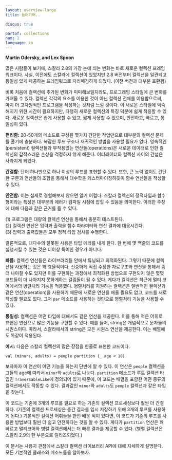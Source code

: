 ```yaml
---
layout: overview-large
title: 들어가며..

disqus: true

partof: collections
num: 1
language: ko
---
```


**Martin Odersky, and Lex Spoon**

많은 사람들이 보기에, 스칼라 2.8의 가장 눈에 띄는 변화는 바로 새로운 컬렉션 프레임워크이다. 사실, 이전에도 스칼라에 컬렉션이 있었지만 2.8 버전부터 컬렉션을 일관되고 통일성 있게 제공하는 프레임워크로 자리매김하게 되었다. (이전 버전과 대부분 호환됨)

비록 처음에 컬렉션에 추가된 변화가 미미해보일지라도, 프로그래밍 스타일에 큰 변화를 가져올 수 있다. 컬렉션 각각의 요소를 이용한 것이 아닌 컬렉션 전체를 이용함으로써, 마치 더 고차원적인 프로그램을 작성하는 것처럼 느낄 것이다. 이 새로운 스타일에 익숙해지기 위한 시간이 필요하지만, 다행히 새로운 컬렉션의 특징 덕분에 쉽게 적응할 수 있다. 새로운 컬렉션은 쉽게 사용할 수 있고, 짧게 사용할 수 있으며, 안전하고, 빠르고, 통일성이 있다.  

**편리함:** 20-50개의 메소드로 구성된 몇가지 간단한 작업만으로 대부분의 컬렉션 문제를 풀기에 충분하다. 복잡한 루프 구조나 재귀적인 방법을 사용할 필요가 없다. 영속적인(persistent) 컬렉션들과 부작용없는 연산들(operations)은 새로운 데이터로 인한 컬렉션의 갑작스러운 손상을 걱정하지 않게 해준다. 이터레이터와 컬렉션 사이의 간섭은 사라지게 되었다. 

**간결함:** 단어 하나만으로 하나 이상의 루프를 표현할 수 있다. 또한, 큰 노력 없이도 간단한 구문과 연산들의 조합을 통해서 대수학을 커스터마이징하듯이 함수 연산들을 작성할 수 있다.   

**안전함:** 이는 실제로 경험해보지 않으면 알기 어렵다. 스칼라 컬렉션의 정적타입과 함수형이라는 특성은 대부분의 에러가 컴파일 시점에 잡힐 수 있음을 의미한다. 이러한 주장에 대해 다음과 같은 근거를 들 수 있다. 

(1) 프로그램은 대량의 컬렉션 연산을 통해서 충분히 테스트된다. <br>
(2) 컬렉션 연산은 입력과 출력을 함수 파라미터와 연산 결과에 대응시킨다. <br>
(3) 입력과 출력값들은 모두 정적 타입 검사를 수행한다. 

결론적으로, 대다수의 잘못된 사용은 타입 에러를 내게 한다. 한 번에 몇 백줄의 코드를 실행시킬 수 있는 것은 더이상 특이한 경우가 아니다. 

**빠름:** 컬렉션 연산들은 라이브러리들 안에서 튜닝되고 최적화된다. 그렇기 때문에 컬렉션을 사용하는 것은 꽤 효율적이다. 신중하게 직접 수정한 자료구조와 연산을 통해서 좀 더 나아질 수도 있지만 이를 구현하는 과정에서 최적화된 방법으로 구현되지 않은 몇몇 코드들이 더 나아지지 못하게하는 걸림돌이 될 수 있다. 게다가 컬렉션은 최근에 멀티 코어에서의 병렬처리 기능을 적용했다. 병렬처리를 지원하는 컬렉션은 일반적인 컬렉션과 같은 연산(operation)을 사용하기 때문에 새로운 연산을 배울 필요도 없고, 코드를 새로 작성할 필요도 없다. 그저 `par` 메소드를 사용하는 것만으로 병렬처리 기능을 사용할 수 있다. 

**통일성:** 컬렉션은 어떤 타입에 대해서도 같은 연산을 제공한다. 이를 통해 적은 어휘로 표현된 연산으로 많은 기능을 구현할 수 있다. 예를 들어, string은 개념적으로 문자들의 시퀀스이다. 따라서, 스칼라에서의 string은 모든 시퀀스 연산을 제공한다. 이는 배열에도 똑같이 적용된다.  

**예시:** 다음은 스칼리 컬렉션의 많은 장점을 한줄로 표현한 코드이다. 

    val (minors, adults) = people partition (_.age < 18)

보자마자 이 연산이 어떤 기능을 하는지 단번에 알 수 있다. 이 연산은 `people` 컬렉션을 그들의 age에 따라서 `minor`와 `adults`로 나눈다. `partition` 메소드가 루트 컬렉션 타입인 `TraversableLike`에 정의되어 있기 때문에, 이 코드는 배열을 포함한 어떤 종류의 컬렉션에서도 작동할 수 있다. 결과값인 `minor`와 `adults`도 `people` 컬렉션과 같은 타입을 갖는다. 

이 코드는 기존에 3개의 루프를 필요로 하는 기존의 컬렉션 프로세싱보다 훨씬 더 간결하다. (기존의 컬렉션 프로세싱은 중간 결과를 임시 저장하기 위해 3개의 루프를 사용하게 된다.) 기본적인 컬렉션 어휘들을 한번 배운 적이 있다면, 이 코드가 기존의 루프를 사용한 방법보다 훨씬 더 쉽고 안전하다는 것을 알 수 있다. 게다가 `partition` 연산은 꽤 빠르고 멀티코어와 병렬 컬렉션에서는 더 빠른 결과를 제공할 수 있다. (병렬 컬렉션은 스칼리 2.9의 한 부분으로 릴리즈되었다.)  

이 문서는 사용자 관점에서 스칼라 컬렉션 라이브러리 API에 대해 자세하게 설명한다. 모든 기본적인 클래스와 메소드들을 알아보자.   